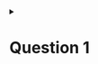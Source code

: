<details>
<summary> <h1> Question 1 </h1> </summary>
<p>Assume that the two short sides of a right triangle have length 3 and 4. What is the length of the long side? Recall the Pythagorean Theorem tells us that:</p>
<br>
![image](https://github.com/user-attachments/assets/9aeb0623-8109-48a1-9186-744580de4d3f)

<p>Write a BSL expression that produces the value of ? for this triangle where the other two sides have lengths 3 and 4.</p>

```
(sqrt(+ (sqr 3) (sqr 4)))
```
</details>
